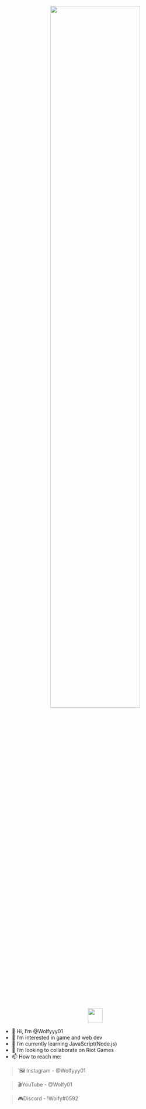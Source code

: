 <div align="center">
<img src="https://readme-typing-svg.demolab.com?font=Inconsolata&weight=700&size=70&duration=4000&pause=300&color=A7A459&center=true&vCenter=true&multiline=true&repeat=false&random=false&width=1700&height=200&lines=Hello+hello;I'm+Wolfy01,+a+Web+and+Discord+bot+Developer+%E2%9C%A9" width="70%" />
</div>

<div align="center">
<img src="https://raw.githubusercontent.com/innng/innng/master/assets/kyubey.gif" height="40" />
</div>

- 👋 Hi, I’m @Wolfyyy01
- 👀 I’m interested in game and web dev
- 🌱 I’m currently learning JavaScript(Node.js)
- 💞️ I’m looking to collaborate on Riot Games
- 📫 How to reach me:
> `🖼 Instagram - @Wolfyyy01

> 🎬YouTube - @Wolfy01

> 🎮Discord - !Wolfy#0592`

<!---
Wolfyyy01/Wolfyyy01 is a ✨ special ✨ repository because its `README.md` (this file) appears on your GitHub profile.
You can click the Preview link to take a look at your changes.
--->
